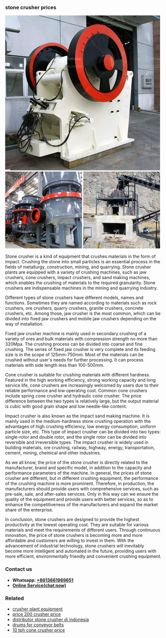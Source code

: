 <h3>stone crusher prices</h3><img src='1706754252.jpg' alt=''><p>Stone crusher is a kind of equipment that crushes materials in the form of impact. Crushing the stone into small particles is an essential process in the fields of metallurgy, construction, mining, and quarrying. Stone crusher plants are equipped with a variety of crushing machines, such as jaw crushers, cone crushers, impact crushers, and sand making machines, which enables the crushing of materials to the required granularity. Stone crushers are indispensable machines in the mining and quarrying industry.</p><p>Different types of stone crushers have different models, names and functions. Sometimes they are named according to materials such as rock crushers, ore crushers, quarry crushers, granite crushers, concrete crushers, etc. Among those, jaw crusher is the most common, which can be divided into fixed jaw crushers and mobile jaw crushers depending on the way of installation.</p><p>Fixed jaw crusher machine is mainly used in secondary crushing of a variety of ores and bulk materials with compression strength no more than 320Mpa. The crushing process can be divided into coarse and fine crushing. The series of fixed jaw crusher is very complete and its feeding size is in the scope of 125mm-750mm. Most of the materials can be crushed without user's needs for further processing. It can process materials with side length less than 100-500mm.</p><p>Cone crusher is suitable for crushing materials with different hardness. Featured in the high working efficiency, strong working capacity and long service life, cone crushers are increasingly welcomed by users due to their reliable performance and low operating cost. Common cone crushers include spring cone crusher and hydraulic cone crusher. The price difference between the two types is relatively large, but the output material is cubic with good grain shape and low needle-like content.</p><p>Impact crusher is also known as the impact sand making machine. It is mainly used in the medium-hardness stone crushing operation with the advantages of high crushing efficiency, low energy consumption, uniform particle size, etc. This type of impact crusher can be divided into two types: single-rotor and double rotor, and the single rotor can be divided into reversible and irreversible types. The impact crusher is widely used in building materials, ore crushing, railway, highway, energy, transportation, cement, mining, chemical and other industries.</p><p>As we all know, the price of the stone crusher is directly related to the manufacturer, brand and specific model, in addition to the capacity and performance parameters of the machine. In general, the prices of stone crusher are different, but in different crushing equipment, the performance of the crushing machine is more prominent. Therefore, in production, the manufacturers should provide users with comprehensive services, such as pre-sale, sale, and after-sales services. Only in this way can we ensure the quality of the equipment and provide users with better services, so as to enhance the competitiveness of the manufacturers and expand the market share of the enterprise.</p><p>In conclusion, stone crushers are designed to provide the highest productivity at the lowest operating cost. They are suitable for various materials and meet the requirements of different users. Through continuous innovation, the price of stone crushers is becoming more and more affordable and customers are willing to invest in them. With the advancement of industrial technology, stone crushers will inevitably become more intelligent and automated in the future, providing users with more efficient, environmentally friendly and convenient crushing equipment.</p><h3>Contact us</h3><ul><li><strong>Whatsapp:&nbsp;<a href="https://wa.me/8613661969651">+8613661969651</a></strong></li><li><a href="https://swt.shibang-china.com/?git&amp;zhl&amp;stone crusher prices"><strong>Online Service(chat now)</strong></a></li></ul><h3>Related</h3><ul><li><a href='crusher plant equipment.md'>crusher plant equipment</a></li><li><a href='price 200 crusher price.md'>price 200 crusher price</a></li><li><a href='distributor stone crusher di indonesia.md'>distributor stone crusher di indonesia</a></li><li><a href='drums for conveyor belts.md'>drums for conveyor belts</a></li><li><a href='10 tph cone crusher price.md'>10 tph cone crusher price</a></li></ul>